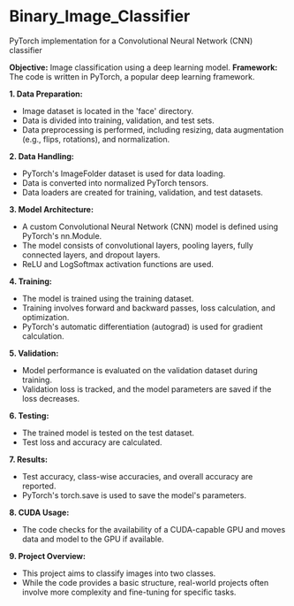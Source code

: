 # Binary_Image_Classifier
 PyTorch implementation for a Convolutional Neural Network (CNN) classifier

**Objective:** Image classification using a deep learning model.
**Framework:** The code is written in PyTorch, a popular deep learning framework.

**1. Data Preparation:**

* Image dataset is located in the 'face' directory.
* Data is divided into training, validation, and test sets.
* Data preprocessing is performed, including resizing, data augmentation (e.g., flips, rotations), and normalization.

**2. Data Handling:**

* PyTorch's ImageFolder dataset is used for data loading.
* Data is converted into normalized PyTorch tensors.
* Data loaders are created for training, validation, and test datasets.

**3. Model Architecture:**

* A custom Convolutional Neural Network (CNN) model is defined using PyTorch's nn.Module.
* The model consists of convolutional layers, pooling layers, fully connected layers, and dropout layers.
* ReLU and LogSoftmax activation functions are used.

**4. Training:**

* The model is trained using the training dataset.
* Training involves forward and backward passes, loss calculation, and optimization.
* PyTorch's automatic differentiation (autograd) is used for gradient calculation.

**5. Validation:**

* Model performance is evaluated on the validation dataset during training.
* Validation loss is tracked, and the model parameters are saved if the loss decreases.

**6. Testing:**

* The trained model is tested on the test dataset.
* Test loss and accuracy are calculated.

**7. Results:**

* Test accuracy, class-wise accuracies, and overall accuracy are reported.
* PyTorch's torch.save is used to save the model's parameters.

**8. CUDA Usage:**

* The code checks for the availability of a CUDA-capable GPU and moves data and model to the GPU if available.

**9. Project Overview:**

* This project aims to classify images into two classes.
* While the code provides a basic structure, real-world projects often involve more complexity and fine-tuning for specific tasks.
